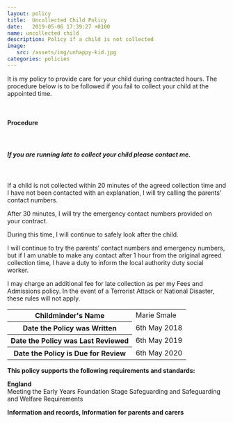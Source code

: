 ```yaml
---
layout: policy
title:  Uncollected Child Policy
date:   2019-05-06 17:39:27 +0100
name: uncollected child
description: Policy if a child is not collected
image:
   src: /assets/img/unhappy-kid.jpg
categories: policies
---
```


It is my policy to provide care for your child during contracted hours. The procedure below is to be followed if you fail to collect your child at the appointed time.

<br>

#### Procedure

<br>

##### **If you are running late to collect your child please contact me.**

<br>

If a child is not collected within 20 minutes of the agreed collection time and I have not been contacted with an explanation, I will try calling the parents’ contact numbers.

After 30 minutes, I will try the emergency contact numbers provided on your contract.

During this time, I will continue to safely look after the child.

I will continue to try the parents’ contact numbers and emergency numbers, but if I am unable to make any contact after 1 hour from the original agreed collection time, I have a duty to inform the local authority duty social worker.

I may charge an additional fee for late collection as per my Fees and Admissions policy. In the event of a Terrorist Attack or National Disaster, these rules will not apply.

<table class="table table-bordered mt-5 mb-5">
  <tbody>
    <tr>
      <th scope="row">Childminder's Name </th>
      <td>Marie Smale</td>
    </tr>
    <tr>
      <th scope="row">Date the Policy was Written</th>
      <td>6th May 2018</td>
    </tr>
    <tr>
      <th scope="row">Date the Policy was Last Reviewed</th>
      <td>6th May 2019</td>
    </tr>
    <tr>
      <th scope="row">Date the Policy is Due for Review</th>
      <td>6th May 2020</td>
    </tr>
  </tbody>
</table>

**This policy supports the following requirements and standards:**

**England**  
   Meeting the Early Years Foundation Stage Safeguarding and Safeguarding and Welfare Requirements 

 **Information and records, Information for parents and carers**  
